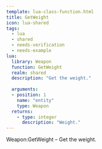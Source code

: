 ```yaml
---
template: lua-class-function.html
title: GetWeight
icon: lua-shared
tags:
  - lua
  - shared
  - needs-verification
  - needs-example
lua:
  library: Weapon
  function: GetWeight
  realm: shared
  description: "Get the weight."
  
  arguments:
  - position: 1
    name: "entity"
    type: Weapon
  returns:
    - type: integer
      description: "Weight."
---
```


<div class="lua__search__keywords">
Weapon:GetWeight &#x2013; Get the weight.
</div>
